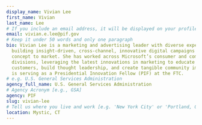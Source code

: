 ```yaml
---
display_name: Vivian Lee
first_name: Vivian
last_name: Lee
# If you include an email address, it will be displayed on your profile page
email: vivian.e.lee@pif.gov
# Keep it under 50 words and only one paragraph
bio: Vivian Lee is a marketing and advertising leader with diverse experiences
  building insight-driven, cross-channel, innovative digital campaigns from
  concept to market. She has worked across Microsoft’s consumer and commercial
  divisions, leveraging the latest innovations in marketing to educate
  customers, build thought leadership, and create tangible community impact. She
  is serving as a Presidential Innovation Fellow (PIF) at the FTC.
# e.g. U.S. General Services Administration
agency_full_name: U.S. General Services Administration
# Agency Acronym [e.g., GSA]
agency: PIF
slug: vivian-lee
# Tell us where you live and work [e.g. 'New York City' or 'Portland, OR']
location: Mystic, CT
---
```

